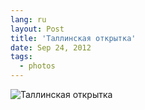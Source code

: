 ```yaml
---
lang: ru
layout: Post
title: 'Таллинская открытка'
date: Sep 24, 2012
tags:
  - photos
---
```


![Таллинская открытка](photo://69)
